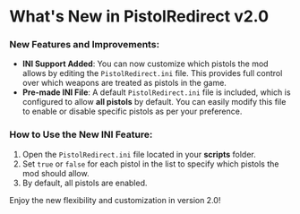 # What's New in PistolRedirect v2.0

### New Features and Improvements:
- **INI Support Added**: You can now customize which pistols the mod allows by editing the `PistolRedirect.ini` file. This provides full control over which weapons are treated as pistols in the game.
- **Pre-made INI File**: A default `PistolRedirect.ini` file is included, which is configured to allow **all pistols** by default. You can easily modify this file to enable or disable specific pistols as per your preference.

### How to Use the New INI Feature:
1. Open the `PistolRedirect.ini` file located in your **scripts** folder.
2. Set `true` or `false` for each pistol in the list to specify which pistols the mod should allow.
3. By default, all pistols are enabled.

Enjoy the new flexibility and customization in version 2.0!
